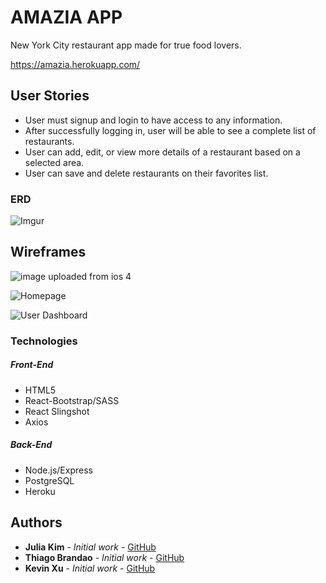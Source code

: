 # AMAZIA APP
New York City restaurant app made for true food lovers.

https://amazia.herokuapp.com/


## User Stories

* User must signup and login to have access to any information.
* After successfully logging in, user will be able to see a complete list of restaurants.
* User can add, edit, or view more details of a restaurant based on a selected area.
* User can save and delete restaurants on their favorites list.


### ERD
![Imgur](http://i.imgur.com/vYM2DaI.png)

## Wireframes

![image uploaded from ios 4](https://user-images.githubusercontent.com/18605009/27613848-e3fdbd1a-5b6b-11e7-90cd-a710c5cec864.jpg)

![Homepage](http://i.imgur.com/MAyIZMZ.png "Page 1")

![User Dashboard](http://i.imgur.com/IyuCXUi.png "Page 2")

### Technologies

##### Front-End
* HTML5
* React-Bootstrap/SASS
* React Slingshot
* Axios

##### Back-End
* Node.js/Express
* PostgreSQL
* Heroku



## Authors

* **Julia Kim** - *Initial work* - [GitHub](https://github.com/jkim0620)
* **Thiago Brandao** - *Initial work* - [GitHub](https://github.com/thiagobrandao2017)
* **Kevin Xu** - *Initial work* - [GitHub](https://github.com/uxnivek8)
